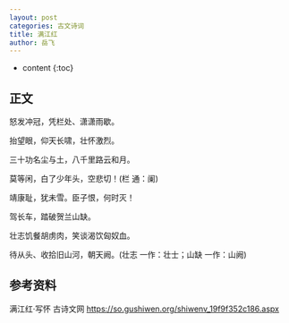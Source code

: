 ```yaml
---
layout: post
categories: 古文诗词
title: 满江红 
author: 岳飞
---
```

* content
{:toc}

## 正文

怒发冲冠，凭栏处、潇潇雨歇。

抬望眼，仰天长啸，壮怀激烈。

三十功名尘与土，八千里路云和月。

莫等闲，白了少年头，空悲切！(栏 通：阑)



靖康耻，犹未雪。臣子恨，何时灭！

驾长车，踏破贺兰山缺。

壮志饥餐胡虏肉，笑谈渴饮匈奴血。

待从头、收拾旧山河，朝天阙。(壮志 一作：壮士；山缺 一作：山阙) 

## 参考资料

满江红·写怀  古诗文网 <https://so.gushiwen.org/shiwenv_19f9f352c186.aspx>



